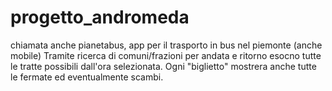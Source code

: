 # progetto_andromeda

chiamata anche pianetabus, app per il trasporto in bus nel piemonte (anche mobile)
Tramite ricerca di comuni/frazioni per andata e ritorno esocno tutte le tratte possibili dall'ora selezionata.
Ogni "biglietto" mostrera anche tutte le fermate ed eventualmente scambi.
